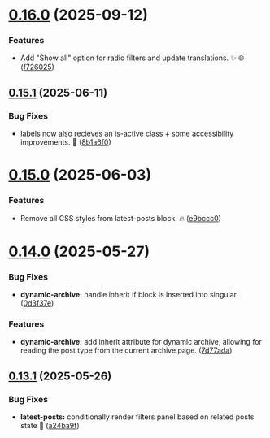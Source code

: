 # [0.16.0](https://github.com/JCO-Digital/jcore-dynamic-archive/compare/v0.15.1...v0.16.0) (2025-09-12)


### Features

* Add "Show all" option for radio filters and update translations. ✨ 🌐 ([f726025](https://github.com/JCO-Digital/jcore-dynamic-archive/commit/f7260252e0221230eac28fdb2ddb3c2de759e04d))



## [0.15.1](https://github.com/JCO-Digital/jcore-dynamic-archive/compare/v0.15.0...v0.15.1) (2025-06-11)


### Bug Fixes

* labels now also recieves an is-active class + some accessibility improvements. 🐛 ([8b1a6f0](https://github.com/JCO-Digital/jcore-dynamic-archive/commit/8b1a6f0c27c74af70943473331eff23c247012ca))



# [0.15.0](https://github.com/JCO-Digital/jcore-dynamic-archive/compare/v0.14.0...v0.15.0) (2025-06-03)


### Features

* Remove all CSS styles from latest-posts block. 🔥 ([e9bccc0](https://github.com/JCO-Digital/jcore-dynamic-archive/commit/e9bccc0587b2e631cfc3ca6e32157eb48e1f49cd))



# [0.14.0](https://github.com/JCO-Digital/jcore-dynamic-archive/compare/v0.13.1...v0.14.0) (2025-05-27)


### Bug Fixes

* **dynamic-archive:** handle inherit if block is inserted into singular ([0d3f37e](https://github.com/JCO-Digital/jcore-dynamic-archive/commit/0d3f37e0d59e29d24c2fb71648649c188ef4c058))


### Features

* **dynamic-archive:** add inherit attribute for dynamic archive, allowing for reading the post type from the current archive page. ([7d77ada](https://github.com/JCO-Digital/jcore-dynamic-archive/commit/7d77ada7621dc6f1320e798f5061a7044ac1b730))



## [0.13.1](https://github.com/JCO-Digital/jcore-dynamic-archive/compare/v0.13.0...v0.13.1) (2025-05-26)


### Bug Fixes

* **latest-posts:** conditionally render filters panel based on related posts state 🐛 ([a24ba9f](https://github.com/JCO-Digital/jcore-dynamic-archive/commit/a24ba9f8e3a2d11d1ebf7d75e15a13ba408fbe1f))



